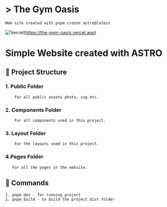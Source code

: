 # > **The Gym Oasis**

```
Web site created with pnpm create astro@latest
```

![Vercel](https://therealsujitk-vercel-badge.vercel.app/?app={the-gym-oasis})(https://the-gym-oasis.vercel.app)

# Simple Website created with **ASTRO**

## 🚀 Project Structure

### 1. Public Folder

        For all public assets photo, svg etc.

### 2. Components Folder

        For all components used in this project.

### 3. Layout Folder

        For the layouts used in this project.

### 4.Pages Folder

       For all the pages in the website.

## 🧞 Commands

    1. pnpm dev - for running project
    2. pnpm build - to build the project dist folder
